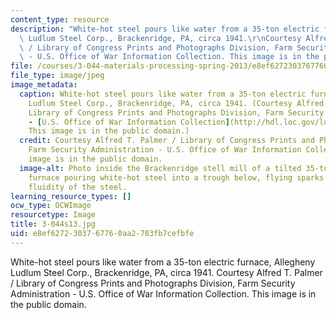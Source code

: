 ```yaml
---
content_type: resource
description: "White-hot steel pours like water from a 35-ton electric furnace, Allegheny\
  \ Ludlum Steel Corp., Brackenridge, PA, circa 1941.\r\nCourtesy Alfred T. Palmer\
  \ / Library of Congress Prints and Photographs Division, Farm Security Administration\
  \ - U.S. Office of War Information Collection. This image is in the public domain."
file: /courses/3-044-materials-processing-spring-2013/e8ef6272303767760aa2783fb7cefbfe_3-044s13.jpg
file_type: image/jpeg
image_metadata:
  caption: White-hot steel pours like water from a 35-ton electric furnace, Allegheny
    Ludlum Steel Corp., Brackenridge, PA, circa 1941. (Courtesy Alfred T. Palmer /
    Library of Congress Prints and Photographs Division, Farm Security Administration
    - [U.S. Office of War Information Collection](http://hdl.loc.gov/loc.pnp/fsac.1a35062).
    This image is in the public domain.)
  credit: Courtesy Alfred T. Palmer / Library of Congress Prints and Photographs Division,
    Farm Security Administration - U.S. Office of War Information Collection. This
    image is in the public domain.
  image-alt: Photo inside the Brackenridge stell mill of a tilted 35-ton electric
    furnace pouring white-hot steel into a trough below, flying sparks indicate the
    fluidity of the steel.
learning_resource_types: []
ocw_type: OCWImage
resourcetype: Image
title: 3-044s13.jpg
uid: e8ef6272-3037-6776-0aa2-783fb7cefbfe
---
```

White-hot steel pours like water from a 35-ton electric furnace, Allegheny Ludlum Steel Corp., Brackenridge, PA, circa 1941.
Courtesy Alfred T. Palmer / Library of Congress Prints and Photographs Division, Farm Security Administration - U.S. Office of War Information Collection. This image is in the public domain.

